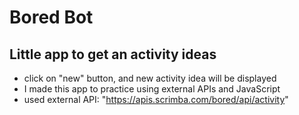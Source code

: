 # Bored Bot 
## Little app to get an activity ideas

- click on "new" button, and new activity idea will be displayed
- I made this app to practice using external APIs and JavaScript
- used external API: "https://apis.scrimba.com/bored/api/activity"
